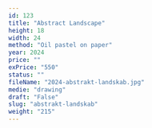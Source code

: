 ```yaml
---
id: 123
title: "Abstract Landscape"
height: 18
width: 24
method: "Oil pastel on paper"
year: 2024
price: ""
exPrice: "550"
status: ""
fileName: "2024-abstrakt-landskab.jpg"
medie: "drawing"
draft: "False"
slug: "abstrakt-landskab"
weight: "215"
---
```

